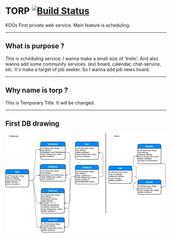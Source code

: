 # TORP  [![Build Status](https://travis-ci.org/KOOSANGYOON/torp.svg?branch=master)](https://travis-ci.org/KOOSANGYOON/torp)
KOOs First private web service. Main feature is scheduling.

---
## What is purpose ?
This is scheduling service. I wanna make a small size of 'trello'.
And also wanna add some community services. (ex) board, calendar, chat-service, etc.
It's make a target of job seeker. So I wanna add job news board.

---
## Why name is torp ?
This is Temporary Title. It will be changed.

---
## First DB drawing
![Image](https://github.com/KOOSANGYOON/TIL/blob/master/TIL201805/UpdateOnce.png?raw=true)
